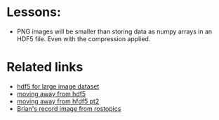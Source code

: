 # Lessons:
* PNG images will be smaller than storing data as numpy arrays in an HDF5 file. Even with the compression applied.

# Related links

* [hdf5 for large image dataset](https://blade6570.github.io/soumyatripathy/hdf5_blog.html)
* [moving away from hdf5](https://cyrille.rossant.net/moving-away-hdf5/)
* [moving away from hfdf5 pt2](https://cyrille.rossant.net/should-you-use-hdf5/)
* [Brian's record image from rostopics](https://github.com/jkim447/dvrk_recording/blob/master/src/rqt_mypkg/record_from_rostopics.py)